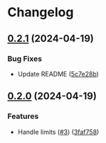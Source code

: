 # Changelog

## [0.2.1](https://github.com/somleng/cursor_paginator/compare/v0.2.0...v0.2.1) (2024-04-19)


### Bug Fixes

* Update README ([5c7e28b](https://github.com/somleng/cursor_paginator/commit/5c7e28b2ee86ca153b979f7cf82537a9cf3b5bcd))

## [0.2.0](https://github.com/somleng/cursor_paginator/compare/v0.1.0...v0.2.0) (2024-04-19)


### Features

* Handle limits ([#3](https://github.com/somleng/cursor_paginator/issues/3)) ([3faf758](https://github.com/somleng/cursor_paginator/commit/3faf758eb282560f0321bdab44636d2937acb856))
